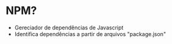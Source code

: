 # NPM?
- Gereciador de dependências de Javascript
- Identifica dependências a partir de arquivos "package.json"